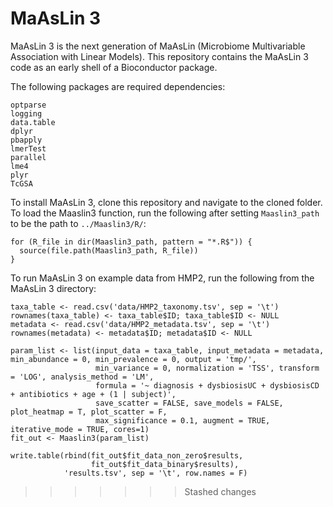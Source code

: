 # MaAsLin 3 #

MaAsLin 3 is the next generation of MaAsLin (Microbiome Multivariable Association with Linear Models). This repository contains the MaAsLin 3 code as an early shell of a Bioconductor package.

The following packages are required dependencies:
```
optparse
logging
data.table
dplyr
pbapply
lmerTest
parallel
lme4
plyr
TcGSA
```

To install MaAsLin 3, clone this repository and navigate to the cloned folder. To load the Maaslin3 function, run the following after setting `Maaslin3_path` to be the path to `../Maaslin3/R/`:
```
for (R_file in dir(Maaslin3_path, pattern = "*.R$")) {
  source(file.path(Maaslin3_path, R_file))
}
```

To run MaAsLin 3 on example data from HMP2, run the following from the MaAsLin 3 directory:
```
taxa_table <- read.csv('data/HMP2_taxonomy.tsv', sep = '\t')
rownames(taxa_table) <- taxa_table$ID; taxa_table$ID <- NULL
metadata <- read.csv('data/HMP2_metadata.tsv', sep = '\t')
rownames(metadata) <- metadata$ID; metadata$ID <- NULL

param_list <- list(input_data = taxa_table, input_metadata = metadata, min_abundance = 0, min_prevalence = 0, output = 'tmp/', 
                   min_variance = 0, normalization = 'TSS', transform = 'LOG', analysis_method = 'LM', 
                   formula = '~ diagnosis + dysbiosisUC + dysbiosisCD + antibiotics + age + (1 | subject)', 
                   save_scatter = FALSE, save_models = FALSE, plot_heatmap = T, plot_scatter = F, 
                   max_significance = 0.1, augment = TRUE, iterative_mode = TRUE, cores=1)
fit_out <- Maaslin3(param_list)

write.table(rbind(fit_out$fit_data_non_zero$results, 
                  fit_out$fit_data_binary$results), 
            'results.tsv', sep = '\t', row.names = F)
```











>>>>>>> Stashed changes

